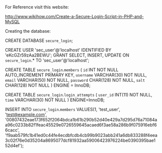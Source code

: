 For Reference visit this website:

http://www.wikihow.com/Create-a-Secure-Login-Script-in-PHP-and-MySQL


Creating the database:

CREATE DATABASE `secure_login`;

CREATE USER 'sec_user'@'localhost' IDENTIFIED BY 'eKcGZr59zAa2BEWU';
GRANT SELECT, INSERT, UPDATE ON `secure_login`.* TO 'sec_user'@'localhost';

CREATE TABLE `secure_login`.`members` (
    `id` INT NOT NULL AUTO_INCREMENT PRIMARY KEY,
    `username` VARCHAR(30) NOT NULL,
    `email` VARCHAR(50) NOT NULL,
    `password` CHAR(128) NOT NULL,
    `salt` CHAR(128) NOT NULL 
) ENGINE = InnoDB;

CREATE TABLE `secure_login`.`login_attempts` (
    `user_id` INT(11) NOT NULL,
    `time` VARCHAR(30) NOT NULL
) ENGINE=InnoDB;

INSERT INTO `secure_login`.`members` VALUES(1, 'test_user', 'test@example.com',
'00807432eae173f652f2064bdca1b61b290b52d40e429a7d295d76a71084aa96c0233b82f1feac45529e0726559645acaed6f3ae58a286b9f075916ebf66cacc',
'f9aab579fc1b41ed0c44fe4ecdbfcdb4cb99b9023abb241a6db833288f4eea3c02f76e0d35204a8695077dcf81932aa59006423976224be0390395bae152d4ef');



